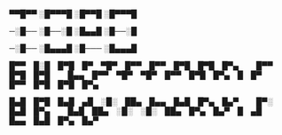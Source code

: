 
▀▀█▀▀ ░█▀▀▀█ ░█▀▀█ ░█▀▀▀█ 

─░█── ░█──░█ ░█▄▄█ ░█──░█ 

─░█── ░█▄▄▄█ ░█─── ░█▄▄▄█



█▀▀ █░█ █▀█ █▀ ▀█▀ █▀▀ █▀▀ █▀█ █▀█ █▀▄   █▀▀ █▀█ █▀█   █▄▄ █▀▀ ▀█▀ ▀█▀ █▀▀ █▀█ █▀▄ █ █▀ █▀▀ █▀█ █▀█ █▀▄

█▄█ █▀█ █▄█ ▄█ ░█░ ██▄ █▄▄ █▄█ █▀▄ █▄▀   █▀░ █▄█ █▀▄   █▄█ ██▄ ░█░ ░█░ ██▄ █▀▄ █▄▀ █ ▄█ █▄▄ █▄█ █▀▄ █▄▀
